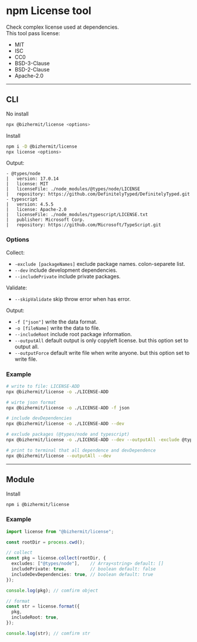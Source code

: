 # npm License tool

Check complex license used at dependencies.  
This tool pass license:
* MIT
* ISC
* CC0
* BSD-3-Clause
* BSD-2-Clause
* Apache-2.0

---

## CLI

No install
```bash
npx @bizhermit/license <options>
```

Install
```bash
npm i -D @bizhermit/license
npx license <options>
```

Output:
```
- @types/node
|   version: 17.0.14
|   license: MIT
|   licenseFile: ./node_modules/@types/node/LICENSE
|   repository: https://github.com/DefinitelyTyped/DefinitelyTyped.git
- typescript
|   version: 4.5.5
|   license: Apache-2.0
|   licenseFile: ./node_modules/typescript/LICENSE.txt
|   publisher: Microsoft Corp.
|   repository: https://github.com/Microsoft/TypeScript.git
```

### Options

Collect:
* `-exclude [packageNames]` exclude package names. colon-separete list.
* `--dev` include development dependencies.
* `--includePrivate` include private packages.

Validate:
* `--skipValidate` skip throw error when has error.

Output:
* `-f ["json"]` write the data format.
* `-o [fileName]` write the data to file.
* `--includeRoot` include root package information.
* `--outputAll` default output is only copyleft license. but this option set to output all.
* `--outputForce` default write file when write anyone. but this option set to write file.

### Example

```bash
# write to file: LICENSE-ADD
npx @bizhermit/license -o ./LICENSE-ADD

# wirte json format
npx @bizhermit/license -o ./LICENSE-ADD -f json

# include devDependencies
npx @bizhermit/license -o ./LICENSE-ADD --dev

# exclude packages (@types/node and typescript)
npx @bizhermit/license -o ./LICENSE-ADD --dev --outputAll -exclude @types/node,typescript

# print to terminal that all dependence and devDependence
npx @bizhermit/license --outputAll --dev
```

---

## Module

Install
```bash
npm i @bizhermit/license
```

### Example
```ts
import license from "@bizhermit/license";

const rootDir = process.cwd();

// collect
const pkg = license.collect(rootDir, {
  excludes: ["@types/node"],    // Array<string> default: []
  includePrivate: true,         // boolean default: false
  includeDevDependencies: true, // boolean default: true
});

console.log(pkg); // comfirm object

// format
const str = license.format({
  pkg,
  includeRoot: true,
});

console.log(str); // comfirm str
```